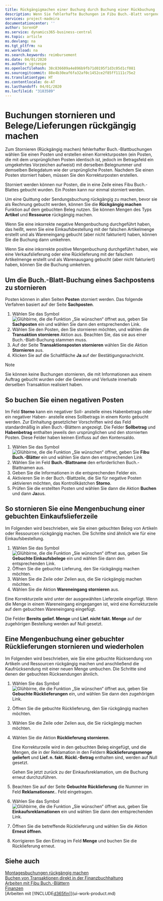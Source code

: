 ```yaml
---
title: Rückgängigmachen einer Buchung durch Buchung einer Rückbuchung | Microsoft Docs
description: Wenn Sie fehlerhafte Buchungen im Fibu Buch.-Blatt vorgenommen haben, können Sie die Funktion verwenden, um die korrekte Buchung mit einem Protokoll zu stornieren.
services: project-madeira
documentationcenter: ''
author: SorenGP
ms.service: dynamics365-business-central
ms.topic: article
ms.devlang: na
ms.tgt_pltfrm: na
ms.workload: na
ms.search.keywords: reimbursement
ms.date: 04/01/2020
ms.author: sgroespe
ms.openlocfilehash: 38c836609a4e896b9fb71d0195f1d3c05d1cf081
ms.sourcegitcommit: 88e4b30eaf6fa32af0c1452ce2f85ff1111c75e2
ms.translationtype: HT
ms.contentlocale: de-AT
ms.lasthandoff: 04/01/2020
ms.locfileid: "3183589"
---
```

# <a name="reverse-journal-postings-and-undo-receiptsshipments"></a>Buchungen stornieren und Belege/Lieferungen rückgängig machen
Zum Stornieren (Rückgängig machen) fehlerhafter Buch.-Blattbuchungen wählen Sie einen Posten und erstellen einen Korrekturposten (ein Posten, die mit dem ursprünglichen Posten identisch ist, jedoch im Betragsfeld ein umgekehrtes Vorzeichen aufweist) mit derselben Belegnummer und demselben Belegdatum wie der ursprüngliche Posten. Nachdem Sie einen Posten storniert haben, müssen Sie den Korrekturposten erstellen.

Storniert werden können nur Posten, die in eine Zeile eines Fibu Buch.-Blattes gebucht wurden. Ein Posten kann nur einmal storniert werden.

Um eine Quittung oder Sendungsbuchung rückgängig zu machen, bevor sie als Rechnung gebucht werden, können Sie die **Rückgängig machen** Funktion auf dem gebuchten Beleg nutzen. Sie können Mengen des Typs **Artikel** und **Ressource** rückgängig machen.

Wenn Sie eine inkorrekte negative Mengenbuchung durchgeführt haben, das heißt, wenn Sie eine Einkaufsbestellung mit der falschen Artikelmenge erstellt und als Wareneingang gebucht (aber nicht fakturiert) haben, können Sie die Buchung dann umkehren.

Wenn Sie eine inkorrekte positive Mengenbuchung durchgeführt haben, wie eine Verkaufslieferung oder eine Rücklieferung mit der falschen Artikelmenge erstellt und als Warenausgang gebucht (aber nicht fakturiert) haben, können Sie die Buchung umkehren.   

## <a name="to-reverse-the-journal-posting-of-a-general-ledger-entry"></a>Um die Buch.-Blatt-Buchung eines Sachpostens zu stornieren
Posten können in allen Seiten **Posten** storniert werden. Das folgende Verfahren basiert auf der Seite **Sachposten**.
1. Wählen Sie das Symbol ![Glühbirne, die die Funktion „Sie wünschen“ öffnet](media/ui-search/search_small.png "Tell Me-Funktion") aus, geben Sie **Sachposten** ein und wählen Sie dann den entsprechenden Link.
2. Wählen Sie den Posten, den Sie stornieren möchten, und wählen die **Transaktion stornieren** Aktion aus. Beachten Sie, das sie aus einer Buch.-Blatt-Buchung stammen muss.
3. Auf der Seite **Transaktionsposten stornieren** wählen Sie die Aktion **Stornieren** aus.
4. Klicken Sie auf die Schaltfläche **Ja** auf der Bestätigungsnachricht.

> [!NOTE]
> Sie können keine Buchungen stornieren, die mit Informationen aus einem Auftrag gebucht wurden oder die Gewinne und Verluste innerhalb derselben Transaktion realisiert haben.

## <a name="to-post-a-negative-entry"></a>So buchen Sie einen negativen Posten  
Im Feld **Storno** kann ein negativer Soll- anstelle eines Habenbetrags oder ein negativer Haben- anstelle eines Sollbetrags in einem Konto gebucht werden. Zur Einhaltung gesetzlicher Vorschriften wird das Feld standardmäßig in allen Buch.-Blättern angezeigt. Die Felder **Sollbetrag** und **Habenbetrag** enthalten jeweils den ursprünglichen und den stornierten Posten. Diese Felder haben keinen Einfluss auf den Kontensaldo.  

1.  Wählen Sie das Symbol ![Glühbirne, die die Funktion „Sie wünschen“ öffnet](media/ui-search/search_small.png "Tell Me-Funktion"), geben Sie **Fibu Buch.-Blätter** ein und wählen Sie dann den entsprechenden Link  
2.  Wählen Sie im Feld **Buch.-Blattname** den erforderlichen Buch.-Blattnamen aus.  
3.  Geben Sie die Informationen in die entsprechenden Felder ein.  
4.  Aktivieren Sie in der Buch.-Blattzeile, die Sie für negative Posten aktivieren möchten, das Kontrollkästchen **Storno**.  
5.  Prüfen Sie die erstellten Posten und wählen Sie dann die Aktion **Buchen**  und dann **Ja**aus.

## <a name="to-undo-a-quantity-posting-on-a-posted-purchase-receipt"></a>So stornieren Sie eine Mengenbuchung einer gebuchten Einkaufslieferzeile  
Im Folgenden wird beschrieben, wie Sie einen gebuchten Beleg von Artikeln oder Ressourcen rückgängig machen. Die Schritte sind ähnlich wie für eine Einkaufsbestellung.

1.  Wählen Sie das Symbol ![Glühbirne, die die Funktion „Sie wünschen“ öffnet](media/ui-search/search_small.png "Tell Me-Funktion") aus, geben Sie **Gebuchte Einkaufsbelege** ein und wählen Sie dann den entsprechenden Link.  
2.  Öffnen Sie die gebuchte Lieferung, den Sie rückgängig machen möchten.  
3.  Wählen Sie die Zeile oder Zeilen aus, die Sie rückgängig machen möchten.  
4.  Wählen Sie die Aktion **Wareneingang stornieren** aus.

Eine Korrekturzeile wird unter der ausgewählten Lieferzeile eingefügt. Wenn die Menge in einem Wareneingang eingegangen ist, wird eine Korrekturzeile auf dem gebuchten Wareneingang eingefügt.  

Die Felder **Bereits gelief. Menge** und **Lief. nicht fakt. Menge** auf der zugehörigen Bestellung werden auf Null gesetzt.

## <a name="to-undo-and-then-redo-a-quantity-posting-on-a-posted-return-shipment"></a>Eine Mengenbuchung einer gebuchter Rücklieferungen stornieren und wiederholen
Im Folgenden wird beschrieben, wie Sie eine gebuchte Rücksendung von Artikeln und Ressourcen rückgängig machen und anschließend die Kaufrücksendung mit einer neuen Menge umbuchen. Die Schritte sind denen der gebuchten Rücksendungen ähnlich.

1.  Wählen Sie das Symbol ![Glühbirne, die die Funktion „Sie wünschen“ öffnet](media/ui-search/search_small.png "Tell Me-Funktion") aus, geben Sie **Gebuchte Rücklieferungen** ein, und wählen Sie dann den zugehörigen Link.  
2.  Öffnen Sie die gebuchte Rücklieferung, den Sie rückgängig machen möchten.
3. Wählen Sie die Zeile oder Zeilen aus, die Sie rückgängig machen möchten.  

4.  Wählen Sie die Aktion **Rücklieferung stornieren**.  

    Eine Korrekturzeile wird in den gebuchten Beleg eingefügt, und die Mengen, die in der Reklamation in den Feldern **Rücklieferungsmenge geliefert** und **Lief. n. fakt. Rückl.-Betrag** enthalten sind, werden auf Null gesetzt.  

    Gehen Sie jetzt zurück zu der Einkaufsreklamation, um die Buchung erneut durchzuführen.  

5.  Beachten Sie auf der Seite **Gebuchte Rücklieferung** die Nummer im Feld **Reklamationsnr.**. Feld eingetragen.  
6.  Wählen Sie das Symbol ![Glühbirne, die die Funktion „Sie wünschen“ öffnet](media/ui-search/search_small.png "Tell Me-Funktion") aus, geben Sie **Einkaufsreklamationen** ein und wählen Sie dann den entsprechenden Link.  
7.  Öffnen Sie die betreffende Rücklieferung und wählen Sie die Aktion **Erneut öffnen**.  
8.  Korrigieren Sie den Eintrag im Feld **Menge** und buchen Sie die Rücklieferung erneut.  

## <a name="see-also"></a>Siehe auch
[Montagesbuchungen rückgängig machen](assembly-how-to-undo-assembly-posting.md)  
[Buchen von Transaktionen direkt in der Finanzbuchhaltung](finance-how-post-transactions-directly.md)  
[Arbeiten mit Fibu Buch.-Blättern](ui-work-general-journals.md)  
[Finanzen](finance.md)  
[Arbeiten mit [!INCLUDE[d365fin](includes/d365fin_md.md)]](ui-work-product.md)  
